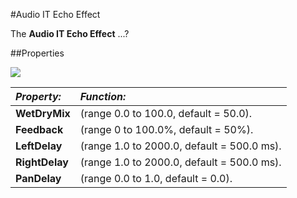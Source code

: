 #Audio IT Echo Effect

The __Audio IT Echo Effect__ ...?


##Properties

![](../uploads/Main/AudioITEchoEffect.png) 


|**_Property:_** |**_Function:_** |
|:---|:---|
|__WetDryMix__ |(range 0.0 to 100.0, default = 50.0).|
|__Feedback__ |(range 0 to 100.0%, default = 50%).|
|__LeftDelay__ |(range 1.0 to 2000.0, default = 500.0 ms).|
|__RightDelay__ |(range 1.0 to 2000.0, default = 500.0 ms).|
|__PanDelay__ |(range 0.0 to 1.0, default = 0.0).|


